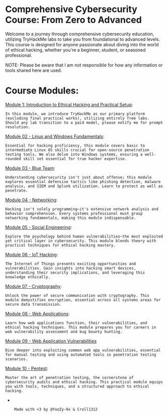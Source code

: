 
# Comprehensive Cybersecurity Course: From Zero to Advanced

Welcome to a journey through comprehensive cybersecurity education, utilizing TryHackMe labs to take you from foundational to advanced levels. This course is designed for anyone passionate about diving into the world of ethical hacking, whether you're a beginner, student, or seasoned professional.

NOTE: Please be aware that I am not responsible for how any information or tools shared here are used.

# Course Modules:
[Module 1: Introduction to Ethical Hacking and Practical Setup](Module01.md):

    In this module, we introduce TryHackMe as our primary platform (excluding final practical works), utilizing entirely free labs. Should any lab transition to a paid model, please notify me for prompt resolution.

[Module 02 - Linux and Windows Fundamentals](Module02.md):

    Essential for hacking proficiency, this module covers basic to intermediate Linux OS skills crucial for open-source penetration testing tools. We also delve into Windows systems, ensuring a well-rounded skill set essential for true hacker expertise.

[Module 03 - Blue Team](Module03.md):

    Understanding cybersecurity isn't just about offense; this module explores essential defensive tactics like phishing detection, malware analysis, and SIEM and Splunk utilization. Learn to protect as well as penetrate.

[Module 04 - Networking](Module04.md):

    Hacking isn't solely programming—it's extensive network analysis and behavior comprehension. Every systems professional must grasp networking fundamentals, making this module indispensable.

[Module 05 - Social Engineering](Module05.md):

    Explore the psychology behind human vulnerabilities—the most exploited yet critical layer in cybersecurity. This module blends theory with practical techniques for ethical hacking mastery.

[Module 06 - IoT Hacking](Module06.md):

    The Internet of Things presents exciting opportunities and vulnerabilities. Gain insights into hacking smart devices, understanding their security implications, and leveraging this knowledge ethically.

[Module 07 - Cryptography](Module07.md):

    Unlock the power of secure communication with cryptography. This module demystifies encryption, essential across all systems areas for secure data transmission.

[Module 08 - Web Applications](Module08.md):

    Learn how web applications function, their vulnerabilities, and ethical hacking techniques. This module prepares you for careers in web vulnerability assessment and bug bounty hunting.

[Module 09 - Web Application Vulnerabilities](Module09.md)

    Dive deeper into exploiting common web app vulnerabilities, essential for manual testing and using automated tools in penetration testing scenarios.

[Module 10 - Pentest](Module10.md):

    Master the art of penetration testing, the cornerstone of cybersecurity audits and ethical hacking. This practical module equips you with tools, techniques, and a structured approach to ethical hacking.

-

        Made with <3 by @YooZy-0x & Croll1312
